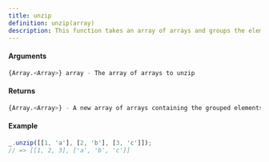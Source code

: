 ```yaml
---
title: unzip
definition: unzip(array)
description: This function takes an array of arrays and groups the elements of the inner arrays by their index
---
```



#### Arguments


```bash
{Array.<Array>} array - The array of arrays to unzip
```


#### Returns


```bash
{Array.<Array>} - A new array of arrays containing the grouped elements
```


#### Example


```ts
_.unzip([[1, 'a'], [2, 'b'], [3, 'c']]);
// => [[1, 2, 3], ['a', 'b', 'c']]
```